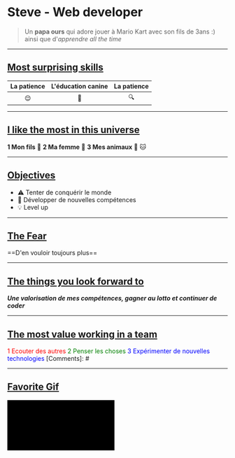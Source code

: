 # Steve - Web developer

>Un **papa ours** qui adore jouer à Mario Kart avec son fils de 3ans :) ainsi que d'*apprendre all the time*

--- ---

## <ins>Most surprising skills</ins>
| La patience | L'éducation canine | La patience | 
| ----------- | ------------------ | ----------- |
| <center>:relieved:</center> |  <center>:dog:</center> |  <center>:mag:</center> |  

--- ---

## <ins>I like the most in this universe</ins>
**1 Mon fils** :child:
**2 Ma femme** :woman:
**3 Mes animaux** :dog: :cat:

--- ---

## <ins>Objectives</ins> 
- :warning: Tenter de conquérir le monde
- :memo: Développer de nouvelles compétences
- :bulb: Level up

--- ---

## <ins>The Fear</ins>
==D'en vouloir toujours plus==

--- ---

## <ins>The things you look forward to</ins>
***Une valorisation de mes compétences, gagner au lotto et continuer de coder***

--- ---

## <ins>The most value working in a team</ins>
<font color="red">1 Ecouter des autres</font>
<font color="green">2 Penser les choses</font>
<font color="blue">3 Expérimenter de nouvelles technologies </font>
[Comments]: #

--- ---

## <ins>Favorite Gif</ins>
![image info](matrix.webp)

